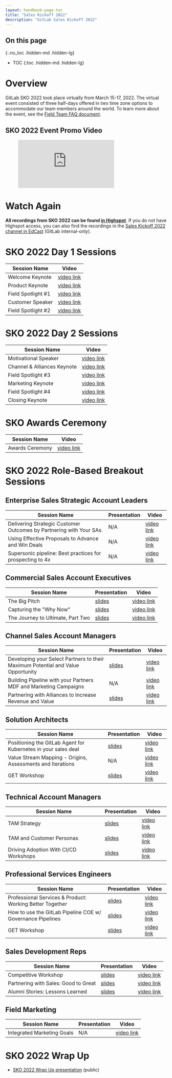 ```yaml
---
layout: handbook-page-toc
title: "Sales Kickoff 2022"
description: "GitLab Sales Kickoff 2022"
---
```


## On this page
{:.no_toc .hidden-md .hidden-lg}

- TOC
{:toc .hidden-md .hidden-lg}

# Overview
GitLab SKO 2022 took place virtually from March 15-17, 2022. The virtual event consisted of three half-days offered in two time zone options to accommodate our team members around the world. To learn more about the event, see the [Field Team FAQ document](https://docs.google.com/document/d/1OTRQjtWs-8sAnZG_ITQwNn0B2bZ6ed6sqhDEWKlimqE/edit#). 

## SKO 2022 Event Promo Video

<figure class="video_container">
  <iframe src="https://player.vimeo.com/video/673286284?h=4d4bf9f431&color=fc6d26" frameborder="0" allowfullscreen="true"> </iframe>
</figure>

# Watch Again
**All recordings from SKO 2022 can be found [in Highspot](https://gitlab.highspot.com/spots/615dd82071cff4c4b2bcbc32?list=615de3de145718c4b165e083)**. If you do not have Highspot access, you can also find the recordings in the [Sales Kickoff 2022 channel in EdCast](https://gitlab.edcast.com/channel/sales-kickoff-sko-2022) (GitLab internal-only).

# SKO 2022 Day 1 Sessions

| **Session Name** | **Video** |
| ------ | ------ |
| Welcome Keynote | [video link](https://gitlab.edcast.com/insights/welcome-keynote) |
| Product Keynote | [video link](https://gitlab.edcast.com/insights/product-keynote) |
| Field Spotlight #1 | [video link](https://gitlab.edcast.com/insights/field-spotlight) |
| Customer Speaker | [video link](https://gitlab.edcast.com/insights/customer-speaker) |
| Field Spotlight #2 | [video link](https://gitlab.edcast.com/insights/field-spotlight-phreesia) |

# SKO 2022 Day 2 Sessions

| **Session Name** | **Video** |
| ------ | ------ |
| Motivational Speaker | [video link](https://gitlab.edcast.com/insights/motivational) |
| Channel & Alliances Keynote | [video link](https://gitlab.edcast.com/insights/channels) |
| Field Spotlight #3 | [video link](https://gitlab.edcast.com/insights/field-spotlight-conundra) |
| Marketing Keynote | [video link](https://gitlab.edcast.com/insights/marketing-keynote) |
| Field Spotlight #4 | [video link](https://gitlab.edcast.com/insights/field-spotlight-a) |
| Closing Keynote | [video link](https://gitlab.edcast.com/insights/closing-keynote) |

# SKO Awards Ceremony

| **Session Name** | **Video** |
| ------ | ------ |
| Awards Ceremony | [video link](https://gitlab.edcast.com/insights/sko-2022) |

# SKO 2022 Role-Based Breakout Sessions

## Enterprise Sales Strategic Account Leaders

| **Session Name** | **Presentation** | **Video** |
| ------ | ------ | ------ |
| Delivering Strategic Customer Outcomes by Partnering with Your SAs | N/A | [video link](https://gitlab.edcast.com/insights/ent-delivering) |
| Using Effective Proposals to Advance and Win Deals | N/A | [video link](https://gitlab.edcast.com/insights/ent-using) |
| Supersonic pipeline: Best practices for prospecting to 4x | N/A | [video link](https://gitlab.edcast.com/insights/ent-supersonic) |

## Commercial Sales Account Executives

| **Session Name** | **Presentation** | **Video** |
| ------ | ------ | ------ |
| The Big Pitch | [slides](https://docs.google.com/presentation/d/1PO7Xh6EHLC7XTGsELUo1j0llChIzoNTnupayekNklrk/edit#slide=id.g117f8302e12_0_697) | [video link](https://gitlab.edcast.com/insights/comm-the) |
| Capturing the "Why Now" | [slides](https://docs.google.com/presentation/d/1nD2685aiobVt1JFFB1IbgIgOsCK6GKLo9_mfju9px-o/edit#slide=id.g1084bc36e46_0_0) | [video link](https://gitlab.edcast.com/insights/comm) |
| The Journey to Ultimate, Part Two | [slides](https://docs.google.com/presentation/d/1Io78o_6syomHmWU3qcjknG6jI9W084jQO8_HV69nj1E/edit#slide=id.g1084bc36e46_0_0) | [video link](https://gitlab.edcast.com/insights/comm-the-journey) |

## Channel Sales Account Managers

| **Session Name** | **Presentation** | **Video** |
| ------ | ------ | ------ |
| Developing your Select Partners to their Maximum Potential and Value Opportunity | [slides](https://docs.google.com/presentation/d/1TXlPDMIIyQmYYv_UZneYRMDd7EMeDfrhtcbjqWJqdTQ/edit#slide=id.g1169570e060_0_7) | [video link](https://gitlab.edcast.com/insights/channel-developing) |
| Building Pipeline with your Partners MDF and Marketing Campaigns | N/A | [video link](https://gitlab.edcast.com/insights/channel-building) |
| Partnering with Alliances to Increase Revenue and Value | [slides](https://docs.google.com/presentation/d/1QNW1Z3wi_boQ_M4jigGcFBXw9K5rmOFkXZG7EfFtlbU/edit#slide=id.g1084bc36e46_0_0) | [video link](https://gitlab.edcast.com/insights/channel-partnering) |

## Solution Architects

| **Session Name** | **Presentation** | **Video** |
| ------ | ------ | ------ |
| Positioning the GitLab Agent for Kubernetes in your sales deal | [slides](https://docs.google.com/presentation/d/15R4PnYjdwd3Z7sB-6A_arWBhE_LBHX7EiLlqqJT5qr8/edit#slide=id.g112b63869f3_0_27) | [video link](https://gitlab.edcast.com/insights/sa-amp-proserv-positioning) |
| Value Stream Mapping - Origins, Assessments and Iterations | N/A | [video link](https://gitlab.edcast.com/insights/sa-value) |
| GET Workshop | [slides](https://docs.google.com/presentation/d/1_EUPYLunIypMhFaDZsOKtSxgK6eM_7uoRm8YwLntQag/edit#slide=id.g10839182931_0_238) | [video link](https://gitlab.edcast.com/insights/sa-amp-proserv) |

## Technical Account Managers

| **Session Name** | **Presentation** | **Video** |
| ------ | ------ | ------ |
| TAM Strategy | [slides](https://docs.google.com/presentation/d/1Ry4mi5pTYvuh85hktMJgAm9Inh124Uxnm8o2M6VnHf0/edit#) | [video link](https://gitlab.edcast.com/insights/tam-tam) |
| TAM and Customer Personas | [slides](https://docs.google.com/presentation/d/1-cDqKUSKYB_WZWRtFCP7bmzgxYewA5uP1S4mt2Gt76E/edit) | [video link](https://gitlab.edcast.com/insights/tam-tam-and) |
| Driving Adoption With CI/CD Workshops | [slides](https://docs.google.com/presentation/d/1FljIu13VDNA9PvUfRgMw0q9HrHoQNVZPUZ5Au0TCnJk/edit#slide=id.g1084bc36e46_0_0) | [video link](https://gitlab.edcast.com/insights/tam-driving) |

## Professional Services Engineers

| **Session Name** | **Presentation** | **Video** |
| ------ | ------ | ------ |
| Professional Services & Product: Working Better Together  | [slides](https://docs.google.com/presentation/d/1KsPIXeN3wwh3LVcXQCXRxxm6gEyTV_oOwgtDTmd0Unw/edit#slide=id.g113d5ee9723_1_121) | [video link](https://gitlab.edcast.com/insights/proserv) |
| How to use the GitLab Pipeline COE w/ Governance Pipelines | [slides](https://docs.google.com/presentation/d/1K_0A-8yrvHO421rZo0CKdB8xqtjSrrZLfX389Pvsnsg/edit?usp=sharing) | [video link](https://gitlab.edcast.com/insights/sa-amp) |
| GET Workshop | [slides](https://docs.google.com/presentation/d/1_EUPYLunIypMhFaDZsOKtSxgK6eM_7uoRm8YwLntQag/edit#slide=id.g10839182931_0_238) | [video link](https://gitlab.edcast.com/insights/sa-amp-proserv) |

## Sales Development Reps

| **Session Name** | **Presentation** | **Video** |
| ------ | ------ | ------ |
| Competitive Workshop | [slides](https://docs.google.com/presentation/d/16TP9RaY7hGL3ZbQfdETT7q0m1CVsZfwqdh2PYwaXaig/edit#slide=id.g1084bc36e46_0_0) | [video link](https://gitlab.edcast.com/insights/sdr-bdr) |
| Partnering with Sales: Good to Great | [slides](https://docs.google.com/presentation/d/10a3CASfWjUsVlzGG3eNLhQUszW9w5WDQoe1SXchcU3Q/edit#slide=id.g112af67f7c8_0_0) | [video link](https://gitlab.edcast.com/insights/sdr-bdr-partnering) |
| Alumni Stories: Lessons Learned | [slides](https://docs.google.com/presentation/d/1j0gUa9SzwMx9JgAqTqOu4BKH93Gc6KQTvNOpuTHJaJw/edit#slide=id.g111c1a44bbf_0_0) | [video link](https://gitlab.edcast.com/insights/sdr-bdr-alumni) |

## Field Marketing

| **Session Name** | **Presentation** | **Video** |
| ------ | ------ | ------ |
| Integrated Marketing Goals | N/A | [video link](https://gitlab.edcast.com/insights/fmm) |

# SKO 2022 Wrap Up
* [SKO 2022 Wrap Up presentation](https://docs.google.com/presentation/d/1OXMLf3k6YlJSOhQ6qBANNBVXEyumm3sUyB09b0IEFsI/edit?usp=sharing) (public)

